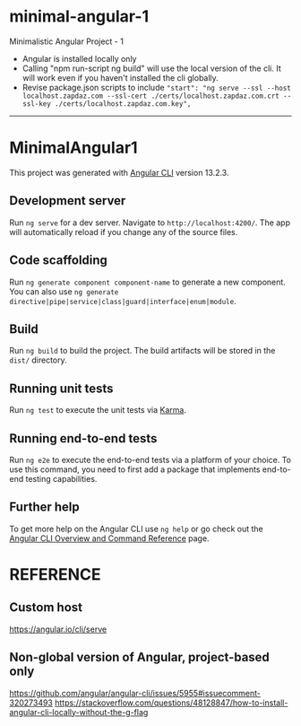 # minimal-angular-1
Minimalistic Angular Project - 1

* Angular is installed locally only
* Calling "npm run-script ng build" will use the local version of the cli. It will work even if you haven't installed the cli globally.
* Revise package.json scripts to include `"start": "ng serve --ssl --host localhost.zapdaz.com --ssl-cert ./certs/localhost.zapdaz.com.crt --ssl-key ./certs/localhost.zapdaz.com.key",`

-------------------------------------------------------------------------------
# MinimalAngular1

This project was generated with [Angular CLI](https://github.com/angular/angular-cli) version 13.2.3.

## Development server

Run `ng serve` for a dev server. Navigate to `http://localhost:4200/`. The app will automatically reload if you change any of the source files.

## Code scaffolding

Run `ng generate component component-name` to generate a new component. You can also use `ng generate directive|pipe|service|class|guard|interface|enum|module`.

## Build

Run `ng build` to build the project. The build artifacts will be stored in the `dist/` directory.

## Running unit tests

Run `ng test` to execute the unit tests via [Karma](https://karma-runner.github.io).

## Running end-to-end tests

Run `ng e2e` to execute the end-to-end tests via a platform of your choice. To use this command, you need to first add a package that implements end-to-end testing capabilities.

## Further help

To get more help on the Angular CLI use `ng help` or go check out the [Angular CLI Overview and Command Reference](https://angular.io/cli) page.



REFERENCE
=========

Custom host
-----------
https://angular.io/cli/serve

Non-global version of Angular, project-based only
-------------------------------------------------
https://github.com/angular/angular-cli/issues/5955#issuecomment-320273493
https://stackoverflow.com/questions/48128847/how-to-install-angular-cli-locally-without-the-g-flag
